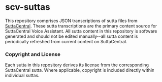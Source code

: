 # scv-suttas

This repository comprises JSON transcriptions 
of sutta files from [SuttaCentral](https://suttacentral.net).
These sutta transcriptions are the primary content source 
for SuttaCentral Voice Assistant. 
All sutta content in this repository
is software generated and should not be edited manually--all sutta content
is periodically refreshed from current content on SuttaCentral.

### Copyright and License
Each sutta in this repository derives its license from the 
corresponding SuttaCentral sutta. Where applicable, copyright is
included directly within individual suttas.



